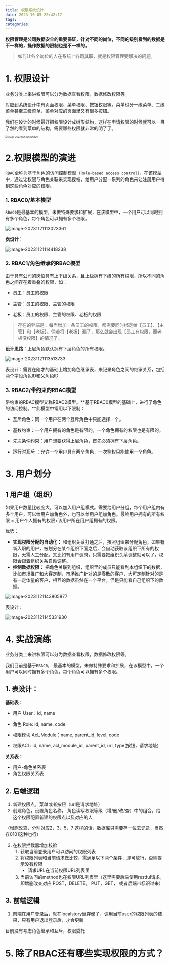 ```yaml
---
title: 权限系统设计
date: 2023-10-05 20:42:17
tags:
categories: 
---
```


**权限管理是公司数据安全的重要保证，针对不同的岗位，不同的级别看到的数据是不一样的，操作数据的限制也是不一样的。**

> 如何让各个岗位的人在系统上各司其职，就是权限管理要解决的问题。

# 1. 权限设计

业务分类上来讲权限可以分为数据查看权限，数据修改权限等。

对应到系统设计中有页面权限、菜单权限、按钮权限等。菜单也分一级菜单、二级菜单甚至三级菜单，菜单对应的页面里又有很多按钮。

我们在设计的时候最好把权限设计成树形结构，这样在申请权限的时候就可以一目了然的看到菜单的结构，需要哪些权限就非常的明了了。

<img src="https://panyuro.oss-cn-beijing.aliyuncs.com/image-20231005205506829.png" alt="image-20231005205506829" style="zoom:50%;" />

# 2.权限模型的演进

`RBAC`全称为基于角色的访问控制模型（`Role-based access control`），在该模型中，通过让权限与角色关联来实现授权，给用户分配一系列的角色来让注册用户得到这些角色对应的权限。

### 1. RBAC0/基本模型

`RBAC0`是最基本的模型，未做特殊要求和扩展，在该模型中，一个用户可以同时拥有多个角色，每个角色可以拥有多个权限。

![image-20231121113023361](https://panyuro.oss-cn-beijing.aliyuncs.com/image-20231121113023361.png)

**表设计**：

![image-20231121114418238](https://panyuro.oss-cn-beijing.aliyuncs.com/image-20231121114418238.png)



### 2. RBAC1/角色继承的RBAC模型

由于具有公司的岗位具有上下级关系，且上级拥有下级的所有权限，所以不同的角色之间存在着重叠的权限，如：

- 员工：员工的权限

- 主管：员工的权限、主管的权限

- 老板：员工的权限、主管的权限、老板的权限

> 存在的弊端是：每当增加一条员工的权限，都需要同时绑定给【员工】、【主管】和【老板】。倘若将【老板】漏了，那么就会出现【员工有权限，而老板没权限】的情况了。

**设计思路**：上层角色默认拥有下层角色的所有权限。

![image-20231121113513733](https://panyuro.oss-cn-beijing.aliyuncs.com/image-20231121113513733.png)

表设计：需要在刚才的基础上增加角色继承表，来记录角色之间的继承关系，包括两个字段角色ID和父角色ID

### 3. RBAC2/带约束的RBAC模型

带约束的RBAC模型又称RBAC2模型。**基于RBAC0模型的基础上，进行了角色的访问控制。**此模型中常用以下限制：

- 互斥角色：同一个用户在两个互斥角色中只能选择一个。

- 基数约束：一个用户拥有的角色是有限的，一个角色拥有的权限也是有限的。

- 先决条件约束：用户想要获得上层角色，首先必须拥有下层角色。

- 运行时互斥 ：允许一个用户具有两个角色，一次鉴权只能使用一个角色。

# 3. 用户划分

## 1 用户组（组织）

如果用户数量比较庞大，可以加入用户组模式。需要给用户分组，每个用户组内有多个用户，可以给用户加角色外，也可以给用户组加角色。最终用户拥有的所有权限 = 用户个人拥有的权限+该用户所在用户组拥有的权限。

优势：

- **实现权限分配的自动化：** 和组织关系打通之后，按照组织来分配角色，如果有新入职的用户，被划分在某个组织下面之后，会自动获取该组织下所有的权限，无需人工分配。又比如有用户调岗，只需要把组织关系调整就可以了，权限会跟着组织关系自动调整。
- **控制数据权限：** 把角色关联到组织，组织里的成员只能看到本组织下的数据，比如市场推广和大客定制，市场推广针对的是零散的客户，大可定制针对的是有一定体量的客户，相互的数据虽然在一个平台，但是只能看自己组织下的数据。

![image-20231121143805877](https://panyuro.oss-cn-beijing.aliyuncs.com/image-20231121143805877.png)

表设计：

![image-20231121145331930](https://panyuro.oss-cn-beijing.aliyuncs.com/image-20231121145331930.png)

# 4. 实战演练

业务分类上来讲权限可以分为数据查看权限，数据修改权限等。

我们目前是基于`RBAC0`， 最基本的模型，未做特殊要求和扩展，在该模型中，一个用户可以同时拥有多个角色，每个角色可以拥有多个权限。

## 1. 表设计：

**基础表：**

- 用户 User：id, name

- 角色 Role:   id, name, code
- 权限模块 Acl_Module：name, parent_id, level, code
- 权限ACl : id, name, acl_module_id, parent_id, url, type(按钮，请求地址)

**关系表：**

- 用户-角色关系表
- 角色权限关系表

## 2. 后端逻辑

1. 新建权限点，菜单或者按钮（url是请求地址）
2. 创建角色，设置角色名称， 角色读写权限等级（增/删/改/查）中的组合。给这个权限配置新建的权限点以及对应的人

（增删改查，分别对应2，3，5，7 这样的话，数据库只需要存一位去记录，当然存0101这种也行）

3. 在权限拦截器增加校验
   1. 获取当前登录用户可以访问的权限列表
   2. 将权限列表和当前请求做比较，需满足以下两个条件，即可放行，否则提示没有权限
      - 请求URL在当前权限URL列表里
   3. 当前访问的method也在权限URL列表里（这里需要后端使用restful请求，即增删改查对应 POST，DELETE， PUT，GET， 或者后端带标识过来）

## 3. 前端逻辑

1. 前端在用户登录后，就在localstory里存储了，调用当前user的权限列表的结果，只有用户退出登录后，才会更新

目前没有考虑角色继承和互斥，权限委托

# 5. 除了RBAC还有哪些实现权限的方式？

